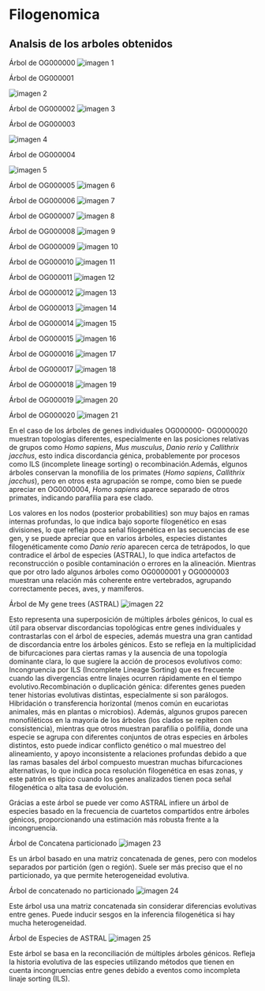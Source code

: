 # Filogenomica
## Analsis de los arboles obtenidos



Árbol de OG000000
![imagen 1](https://github.com/SofiaChavesR/Filogen-mica/blob/main/OG000000.mafft.fas.treefile.png)

Árbol de OG000001

![imagen 2](https://github.com/SofiaChavesR/Filogen-mica/blob/main/OG0000001.mafft.fas.treefile.png)

Árbol de OG000002
![imagen 3](https://github.com/SofiaChavesR/Filogen-mica/blob/main/OG0000002.mafft.fas.treefile.png)

Árbol de OG000003

![imagen 4](https://github.com/SofiaChavesR/Filogen-mica/blob/main/OG0000003.mafft.fas.treefile.png)

Árbol de OG000004

![imagen 5](https://github.com/SofiaChavesR/Filogen-mica/blob/main/OG0000004.mafft.fas.treefile.png)

Árbol de OG000005
![imagen 6](https://github.com/SofiaChavesR/Filogen-mica/blob/main/OG0000005.mafft.fas.treefile.png)

Árbol de OG000006
![imagen 7](https://github.com/SofiaChavesR/Filogen-mica/blob/main/OG0000006.mafft.fas.treefile.png)

Árbol de OG000007
![imagen 8](https://github.com/SofiaChavesR/Filogen-mica/blob/main/OG0000007.mafft.fas.treefile.png)

Árbol de OG000008
![imagen 9](https://github.com/SofiaChavesR/Filogen-mica/blob/main/OG0000008.mafft.fas.treefile.png)

Árbol de OG000009
![imagen 10](https://github.com/SofiaChavesR/Filogen-mica/blob/main/OG0000009.mafft.fas.treefile.png)

Árbol de OG000010
![imagen 11](https://github.com/SofiaChavesR/Filogen-mica/blob/main/OG0000010.mafft.fas.treefile.png)

Árbol de OG000011
![imagen 12](https://github.com/SofiaChavesR/Filogen-mica/blob/main/OG0000011.mafft.fas.treefile.png)

Árbol de OG000012
![imagen 13](https://github.com/SofiaChavesR/Filogen-mica/blob/main/OG0000012.mafft.fas.treefile.png)

Árbol de OG000013
![imagen 14](https://github.com/SofiaChavesR/Filogen-mica/blob/main/OG0000013.mafft.fas.treefile.png)

Árbol de OG000014
![imagen 15](https://github.com/SofiaChavesR/Filogen-mica/blob/main/OG0000014.mafft.fas.treefile.png)

Árbol de OG000015
![imagen 16](https://github.com/SofiaChavesR/Filogen-mica/blob/main/OG0000015.mafft.fas.treefile.png)

Árbol de OG000016
![imagen 17](https://github.com/SofiaChavesR/Filogen-mica/blob/main/OG0000016.mafft.fas.treefile.png)

Árbol de OG000017
![imagen 18](https://github.com/SofiaChavesR/Filogen-mica/blob/main/OG0000017.mafft.fas.treefile.png)

Árbol de OG000018
![imagen 19](https://github.com/SofiaChavesR/Filogen-mica/blob/main/OG0000018.mafft.fas.treefile.png)

Árbol de OG000019
![imagen 20](https://github.com/SofiaChavesR/Filogen-mica/blob/main/OG0000019.mafft.fas.treefile.png)

Árbol de OG000020
![imagen 21](https://github.com/SofiaChavesR/Filogen-mica/blob/main/OG0000020.mafft.fas.treefile.png)

En el caso de los árboles de genes individuales OG000000- OG0000020 muestran topologías diferentes, especialmente en las posiciones relativas de grupos como _Homo sapiens_, _Mus musculus_, _Danio rerio_ y _Callithrix jacchus_, esto indica discordancia génica, probablemente por procesos como ILS (incomplete lineage sorting) o recombinación.Además, elgunos árboles conservan la monofilia de los primates (_Homo sapiens_, _Callithrix jacchus_), pero en otros esta agrupación se rompe, como bien se puede apreciar en OG0000004, _Homo sapiens_ aparece separado de otros primates, indicando parafilia para ese clado. 

Los valores en los nodos (posterior probabilities) son muy bajos en ramas internas profundas, lo que indica bajo soporte filogenético en esas divisiones, lo que refleja poca señal filogenética en las secuencias de ese gen, y se puede apreciar que en varios árboles, especies distantes filogenéticamente como _Danio rerio_ aparecen cerca de tetrápodos, lo que contradice el árbol de especies (ASTRAL), lo que indica artefactos de reconstrucción o posible contaminación o errores en la alineación. Mientras que por otro lado algunos árboles como OG0000001 y OG0000003 muestran una relación más coherente entre vertebrados, agrupando correctamente peces, aves, y mamíferos.

Árbol de My gene trees (ASTRAL)
![imagen 22](https://github.com/SofiaChavesR/Filogen-mica/blob/main/my_gene_trees.tre.png)

Esto representa una superposición de múltiples árboles génicos, lo cual es útil para observar discordancias topológicas entre genes individuales y contrastarlas con el árbol de especies, además muestra una gran cantidad de discordancia entre los árboles génicos. Esto se refleja en la multiplicidad de bifurcaciones para ciertas ramas y la ausencia de una topología dominante clara, lo que sugiere la acción de procesos evolutivos como: Incongruencia por ILS (Incomplete Lineage Sorting) que es frecuente cuando las divergencias entre linajes ocurren rápidamente en el tiempo evolutivo.Recombinación o duplicación génica: diferentes genes pueden tener historias evolutivas distintas, especialmente si son parálogos. Hibridación o transferencia horizontal (menos común en eucariotas animales, más en plantas o microbios). Además, algunos grupos parecen monofiléticos en la mayoría de los árboles (los clados se repiten con consistencia), mientras que otros muestran parafilia o polifilia, donde una especie se agrupa con diferentes conjuntos de otras especies en árboles distintos, esto puede indicar conflicto genético o mal muestreo del alineamiento, y apoyo inconsistente a relaciones profundas debido a que las ramas basales del árbol compuesto muestran muchas bifurcaciones alternativas, lo que indica poca resolución filogenética en esas zonas, y este patrón es típico cuando los genes analizados tienen poca señal filogenética o alta tasa de evolución.

Grácias a este árbol se puede ver como ASTRAL infiere un árbol de especies basado en la frecuencia de cuartetos compartidos entre árboles génicos, proporcionando una estimación más robusta frente a la incongruencia.

Árbol de Concatena particionado
![imagen 23](https://github.com/SofiaChavesR/Filogen-mica/blob/main/partitioned.treefile.png)

Es un árbol basado en una matriz concatenada de genes, pero con modelos separados por partición (gen o región). Suele ser más preciso que el no particionado, ya que permite heterogeneidad evolutiva.

Árbol de concatenado no particionado
![imagen 24](https://github.com/SofiaChavesR/Filogen-mica/blob/main/unpartitioned.treefile.png)

Este árbol usa una matriz concatenada sin considerar diferencias evolutivas entre genes. Puede inducir sesgos en la inferencia filogenética si hay mucha heterogeneidad.

Árbol de Especies de ASTRAL
![imagen 25](https://github.com/SofiaChavesR/Filogen-mica/blob/main/species_tree_ASTRAL.tre.png)

Este árbol se basa en la reconciliación de múltiples árboles génicos. Refleja la historia evolutiva de las especies utilizando métodos que tienen en cuenta incongruencias entre genes debido a eventos como incompleta linaje sorting (ILS).
